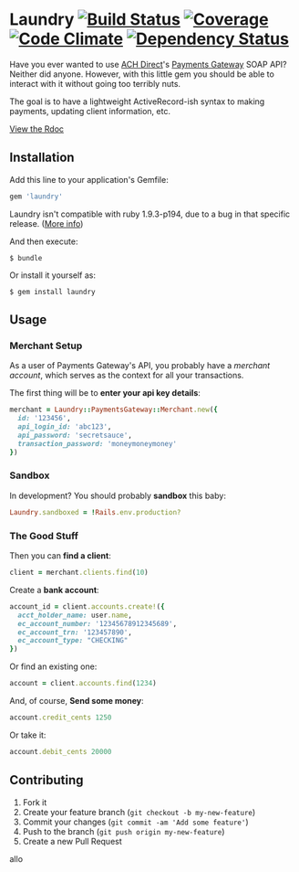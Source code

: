 # Laundry [![Build Status](https://api.travis-ci.org/wilg/laundry.png?branch=master)](http://travis-ci.org/wilg/laundry) [![Coverage ](https://coveralls.herokuapp.com/repos/wilg/laundry/badge.png?branch=master)](https://travis-ci.org/wilg/laundry/) [![Code Climate](https://codeclimate.com/github/wilg/laundry.png)](https://codeclimate.com/github/wilg/laundry) [![Dependency Status](https://gemnasium.com/wilg/laundry.png)](https://gemnasium.com/wilg/laundry)

Have you ever wanted to use [ACH Direct](http://www.achdirect.com)'s [Payments
Gateway](http://www.paymentsgateway.com) SOAP API? Neither did anyone. However,
with this little gem you should be able to interact with it without going too
terribly nuts.

The goal is to have a lightweight ActiveRecord-ish syntax to making payments,
    updating client information, etc.

[View the Rdoc](http://rdoc.info/github/wilg/laundry/master/frames)

## Installation

Add this line to your application's Gemfile:

```ruby
gem 'laundry'
```

Laundry isn't compatible with ruby 1.9.3-p194, due to a bug in that specific release. ([More info](https://github.com/savonrb/nori/pull/24))

And then execute:

    $ bundle

Or install it yourself as:

    $ gem install laundry

## Usage

### Merchant Setup

As a user of Payments Gateway's API, you probably have a *merchant account*,
   which serves as the context for all your transactions.

The first thing will be to **enter your api key details**:

```ruby
merchant = Laundry::PaymentsGateway::Merchant.new({
  id: '123456',
  api_login_id: 'abc123',
  api_password: 'secretsauce',
  transaction_password: 'moneymoneymoney'
})
```

### Sandbox

In development? You should probably **sandbox** this baby:

```ruby
Laundry.sandboxed = !Rails.env.production?
```

### The Good Stuff

Then you can **find a client**:

```ruby
client = merchant.clients.find(10)
```

Create a **bank account**:

```ruby
account_id = client.accounts.create!({
  acct_holder_name: user.name,
  ec_account_number: '12345678912345689',
  ec_account_trn: '123457890',
  ec_account_type: "CHECKING"
})
```

Or find an existing one:

```ruby
account = client.accounts.find(1234)
```

And, of course, **Send some money**:
```ruby
account.credit_cents 1250
```

Or take it:

```ruby
account.debit_cents 20000
```

## Contributing

1. Fork it
2. Create your feature branch (`git checkout -b my-new-feature`)
3. Commit your changes (`git commit -am 'Add some feature'`)
4. Push to the branch (`git push origin my-new-feature`)
5. Create a new Pull Request

allo
